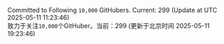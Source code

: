 Committed to Following `10,000` GitHubers. Current: <!-- FOLLOWING_COUNT -->299<!-- FOLLOWING_COUNT --> (Update at UTC <!-- LAST_UPDATED -->2025-05-11 11:23:46<!-- LAST_UPDATED -->)<br>
致力于关注`10,000`个GitHuber。当前：<!-- FOLLOWING_COUNT -->299<!-- FOLLOWING_COUNT --> (更新于北京时间 <!-- LAST_UPDATED_CST -->2025-05-11 19:23:46<!-- LAST_UPDATED_CST -->)
